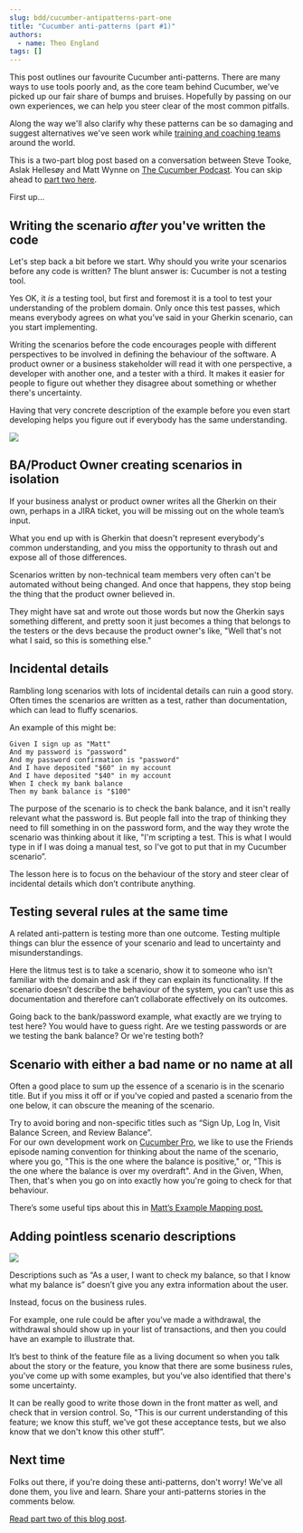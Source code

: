 ```yaml
---
slug: bdd/cucumber-antipatterns-part-one
title: "Cucumber anti-patterns (part #1)"
authors:
  - name: Theo England
tags: []
---
```


This post outlines our favourite Cucumber anti-patterns. There are many ways to use tools poorly and, as the core team behind Cucumber, we've picked up our fair share of bumps and bruises. Hopefully by passing on our own experiences, we can help you steer clear of the most common pitfalls.

Along the way we'll also clarify why these patterns can be so damaging and suggest alternatives we've seen work while [training and coaching teams](/training) around the world.

This is a two-part blog post based on a conversation between Steve Tooke, Aslak Hellesøy and Matt Wynne on [The Cucumber Podcast](https://itunes.apple.com/gb/podcast/cucumber-podcast-rss/id1078896635). You can skip ahead to [part two here](/blog/2016/08/31/cucumber-anti-patterns-part-two).

<!-- truncate -->

First up...

## Writing the scenario _after_ you've written the code

Let's step back a bit before we start. Why should you write your scenarios before any code is written? The blunt answer is: Cucumber is not a testing tool.

Yes OK, it _is_ a testing tool, but first and foremost it is a tool to test your understanding of the problem domain. Only once this test passes, which means everybody agrees on what you’ve said in your Gherkin scenario, can you start implementing.

Writing the scenarios before the code encourages people with different perspectives to be involved in defining the behaviour of the software. A product owner or a business stakeholder will read it with one perspective, a developer with another one, and a tester with a third. It makes it easier for people to figure out whether they disagree about something or whether there's uncertainty.

Having that very concrete description of the example before you even start developing helps you figure out if everybody has the same understanding.

![](/img/blog/72eaf538afa2c1bc9f07fa9f639586548aceb48cbd4595d221844fcc91274df1.jpg)

## BA/Product Owner creating scenarios in isolation

If your business analyst or product owner writes all the Gherkin on their own, perhaps in a JIRA ticket, you will be missing out on the whole team’s input.

What you end up with is Gherkin that doesn't represent everybody's common understanding, and you miss the opportunity to thrash out and expose all of those differences.

Scenarios written by non-technical team members very often can't be automated without being changed. And once that happens, they stop being the thing that the product owner believed in.

They might have sat and wrote out those words but now the Gherkin says something different, and pretty soon it just becomes a thing that belongs to the testers or the devs because the product owner's like, "Well that's not what I said, so this is something else."

## Incidental details

Rambling long scenarios with lots of incidental details can ruin a good story. Often times the scenarios are written as a test, rather than documentation, which can lead to fluffy scenarios.

An example of this might be:

```gherkin
Given I sign up as "Matt"
And my password is "password"
And my password confirmation is "password"
And I have deposited "$60" in my account
And I have deposited "$40" in my account
When I check my bank balance
Then my bank balance is "$100"
```

The purpose of the scenario is to check the bank balance, and it isn't really relevant what the password is. But people fall into the trap of thinking they need to fill something in on the password form, and the way they wrote the scenario was thinking about it like, "I'm scripting a test. This is what I would type in if I was doing a manual test, so I've got to put that in my Cucumber scenario”.

The lesson here is to focus on the behaviour of the story and steer clear of incidental details which don’t contribute anything.

## Testing several rules at the same time

A related anti-pattern is testing more than one outcome. Testing multiple things can blur the essence of your scenario and lead to uncertainty and misunderstandings.

Here the litmus test is to take a scenario, show it to someone who isn't familiar with the domain and ask if they can explain its functionality. If the scenario doesn’t describe the behaviour of the system, you can’t use this as documentation and therefore can’t collaborate effectively on its outcomes.

Going back to the bank/password example, what exactly are we trying to test here? You would have to guess right. Are we testing passwords or are we testing the bank balance? Or we're testing both?

## Scenario with either a bad name or no name at all

Often a good place to sum up the essence of a scenario is in the scenario title. But if you miss it off or if you've copied and pasted a scenario from the one below, it can obscure the meaning of the scenario.

Try to avoid boring and non-specific titles such as “Sign Up, Log In, Visit Balance Screen, and Review Balance”.  
For our own development work on [Cucumber Pro](/pro), we like to use the Friends episode naming convention for thinking about the name of the scenario, where you go, "This is the one where the balance is positive," or, "This is the one where the balance is over my overdraft". And in the Given, When, Then, that's when you go on into exactly how you're going to check for that behaviour.

There’s some useful tips about this in [Matt’s Example Mapping post.](/blog/2015/12/08/example-mapping-introduction)

## Adding pointless scenario descriptions

![](/img/blog/6e1c32e6b6f341f9c4989cfc2989933283f8717a874305c3c98447d4c21c520b.jpg)

Descriptions such as “As a user, I want to check my balance, so that I know what my balance is” doesn’t give you any extra information about the user.

Instead, focus on the business rules.

For example, one rule could be after you've made a withdrawal, the withdrawal should show up in your list of transactions, and then you could have an example to illustrate that.

It’s best to think of the feature file as a living document so when you talk about the story or the feature, you know that there are some business rules, you've come up with some examples, but you've also identified that there's some uncertainty.

It can be really good to write those down in the front matter as well, and check that in version control. So, "This is our current understanding of this feature; we know this stuff, we've got these acceptance tests, but we also know that we don't know this other stuff”.

## Next time

Folks out there, if you're doing these anti-patterns, don't worry! We've all done them, you live and learn. Share your anti-patterns stories in the comments below.

[Read part two of this blog post](/blog/2016/08/31/cucumber-anti-patterns-part-two).